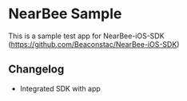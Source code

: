 # NearBee Sample

This is a sample test app for NearBee-iOS-SDK (https://github.com/Beaconstac/NearBee-iOS-SDK)


## Changelog
- Integrated SDK with app

